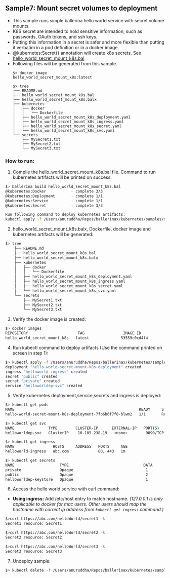 ## Sample7: Mount secret volumes to deployment 

- This sample runs simple ballerina hello world service with secret volume mounts.
- K8S secret are intended to hold sensitive information, such as passwords, OAuth tokens, and ssh keys.
- Putting this information in a secret is safer and more flexible than putting it verbatim in a pod definition or in a
  docker image.
- @kubernetes:Secret{} annotation will create k8s secrets. See [hello_world_secret_mount_k8s.bal](./hello_world_secret_mount_k8s.bal)  
- Following files will be generated from this sample.
    ``` 
    $> docker image
    hello_world_secret_mount_k8s:latest
    
    $> tree
    ├── README.md
    ├── hello_world_secret_mount_k8s.bal
    ├── hello_world_secret_mount_k8s.balx
    ├── kubernetes
    │   ├── docker
    │   │   └── Dockerfile
    │   ├── hello_world_secret_mount_k8s_deployment.yaml
    │   ├── hello_world_secret_mount_k8s_ingress.yaml
    │   ├── hello_world_secret_mount_k8s_secret.yaml
    │   └── hello_world_secret_mount_k8s_svc.yaml
    └── secrets
        ├── MySecret1.txt
        ├── MySecret2.txt
        └── MySecret3.txt

    ```
### How to run:

1. Compile the  hello_world_secret_mount_k8s.bal file. Command to run kubernetes artifacts will be printed on success:
```bash
$> ballerina build hello_world_secret_mount_k8s.bal
@kubernetes:Docker 			 - complete 3/3
@kubernetes:Deployment 		 - complete 1/1
@kubernetes:Service 		 - complete 1/1
@kubernetes:Secret  		 - complete 3/3

Run following command to deploy kubernetes artifacts:
kubectl apply -f /Users/anuruddha/Repos/ballerinax/kubernetes/samples/sample7/kubernetes/
```

2. hello_world_secret_mount_k8s.balx, Dockerfile, docker image and kubernetes artifacts will be generated: 
```bash
$> tree
    ├── README.md
    ├── hello_world_secret_mount_k8s.bal
    ├── hello_world_secret_mount_k8s.balx
    ├── kubernetes
    │   ├── docker
    │   │   └── Dockerfile
    │   ├── hello_world_secret_mount_k8s_deployment.yaml
    │   ├── hello_world_secret_mount_k8s_ingress.yaml
    │   ├── hello_world_secret_mount_k8s_secret.yaml
    │   └── hello_world_secret_mount_k8s_svc.yaml
    └── secrets
        ├── MySecret1.txt
        ├── MySecret2.txt
        └── MySecret3.txt

```

3. Verify the docker image is created:
```bash
$> docker images
REPOSITORY                      TAG                 IMAGE ID            CREATED             SIZE
hello_world_secret_mount_k8s   latest              53559c0cd4f4        55 seconds ago      194MB

```

4. Run kubectl command to deploy artifacts (Use the command printed on screen in step 1):
```bash
$> kubectl apply -f /Users/anuruddha/Repos/ballerinax/kubernetes/samples/sample7/kubernetes/
deployment "hello-world-secret-mount-k8s-deployment" created
ingress "helloworld-ingress" created
secret "public" created
secret "private" created
service "helloworldep-svc" created
```

5. Verify kubernetes deployment,service,secrets and ingress is deployed:
```bash
$> kubectl get pods
NAME                                                       READY     STATUS    RESTARTS   AGE
hello-world-secret-mount-k8s-deployment-7fb6b6f7f8-blwm2   1/1       Running   0          34s

$> kubectl get svc
NAME               TYPE        CLUSTER-IP      EXTERNAL-IP   PORT(S)          AGE
helloworldep-svc   ClusterIP    10.105.238.19   <none>        9090/TCP         47s

$> kubectl get ingress
NAME                 HOSTS     ADDRESS   PORTS     AGE
helloworld-ingress   abc.com             80, 443   1m

$> kubectl get secrets
NAME                    TYPE                                 DATA      AGE
private                 Opaque                                1         1m
public                  Opaque                                2         1m
helloworldep-keystore   Opaque                                1         1m

```

6. Access the hello world service with curl command:

- **Using ingress:**
Add /etc/host entry to match hostname. 
_(127.0.0.1 is only applicable to docker for mac users. Other users should map the hostname with correct ip address 
from `kubectl get ingress` command.)_

```bash
$>curl https://abc.com/helloWorld/secret1 -k
Secret1 resource: Secret1

$>curl https://abc.com/helloWorld/secret2 -k
Secret2 resource: Secret2

$>curl https://abc.com/helloWorld/secret3 -k
Secret3 resource: Secret3
```

7. Undeploy sample:
```bash
$> kubectl delete -f /Users/anuruddha/Repos/ballerinax/kubernetes/samples/sample7/kubernetes/

```

